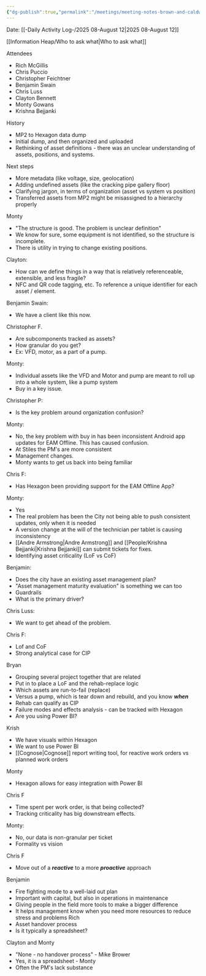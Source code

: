 ```yaml
---
{"dg-publish":true,"permalink":"/meetings/meeting-notes-brown-and-caldwell-12-aug-2025/","noteIcon":"","created":"2025-08-12T09:31:47.268-05:00"}
---
```


Date: [[-Daily Activity Log-/2025 08-August 12\|2025 08-August 12]]

[[Information Heap/Who to ask what\|Who to ask what]]

Attendees
- Rich McGillis
- Chris Puccio
- Christopher Feichtner
- Benjamin Swain
- Chris Luss
- Clayton Bennett
- Monty Gowans
- Krishna Bejjanki

History
- MP2 to Hexagon data dump
- Initial dump, and then organized and uploaded
- Rethinking of asset definitions - there was an unclear understanding of assets, positions, and systems.

Next steps
- More metadata (like voltage, size, geolocation)
- Adding undefined assets (like the cracking pipe gallery floor)
- Clarifying jargon, in terms of organization (asset vs system vs position)
- Transferred assets from MP2 might be misassigned to a hierarchy properly

Monty
- "The structure is good. The problem is unclear definition"
- We know for sure, some equipment is not identified, so the structure is incomplete.
- There is utility in trying to change existing positions.

Clayton:
- How can we define things in a way that is relatively referenceable, extensible, and less fragile?
- NFC and QR code tagging, etc. To reference a unique identifier for each asset / element.

Benjamin Swain:
- We have a client like this now.

Christopher F.
- Are subcomponents tracked as assets?
- How granular do you get?
- Ex: VFD, motor, as a part of a pump.

Monty:
- Individual assets like the VFD and Motor and pump are meant to roll up into a whole system, like a pump system
- Buy in a key issue.

Christopher P:
- Is the key problem around organization confusion?

Monty:
- No, the key problem with buy in has been inconsistent Android app updates for EAM Offline. This has caused confusion.
- At Stiles the PM's are more consistent
- Management changes.
- Monty wants to get us back into being familiar

Chris F:
- Has Hexagon been providing support for the EAM Offline App?

Monty:
- Yes
- The real problem has been the City not being able to push consistent updates, only when it is needed
- A version change at the will of the technician per tablet is causing inconsistency
- [[Andre Armstrong\|Andre Armstrong]] and [[People/Krishna Bejjanki\|Krishna Bejjanki]] can submit tickets for fixes.
- Identifying asset criticality (LoF vs CoF)

Benjamin:
- Does the city have an existing asset management plan?
- "Asset management maturity evaluation" is something we can too
- Guardrails
- What is the primary driver?

Chris Luss:
- We want to get ahead of the problem.

Chris F:
- Lof and CoF
- Strong analytical case for CIP

Bryan
- Grouping several project together that are related
- Put in to place a LoF and the rehab-replace logic
- Which assets are run-to-fail (replace)
- Versus a pump, which is tear down and rebuild, and you know ***when***
- Rehab can qualify as CIP
- Failure modes and effects analysis - can be tracked with Hexagon
- Are you using Power BI?

Krish
- We have visuals within Hexagon
- We want to use Power BI
- [[Cognose\|Cognose]] report writing tool, for reactive work orders vs planned work orders

Monty
- Hexagon allows for easy integration with Power BI

Chris F
- Time spent per work order, is that being collected?
- Tracking criticality has big downstream effects.

Monty:
- No, our data is non-granular per ticket
- Formality vs vision

Chris F
- Move out of a ***reactive*** to a more ***proactive*** approach

Benjamin
- Fire fighting mode to a well-laid out plan
- Important with capital, but also in operations in maintenance
- Giving people in the field more tools to make a bigger difference
- It helps management know when you need more resources to reduce stress and problems
Rich
- Asset handover process
- Is it typically a spreadsheet?

Clayton and Monty
- "None - no handover process" - Mike Brower
- Yes, it is a spreadsheet - Monty
- Often the PM's lack substance

